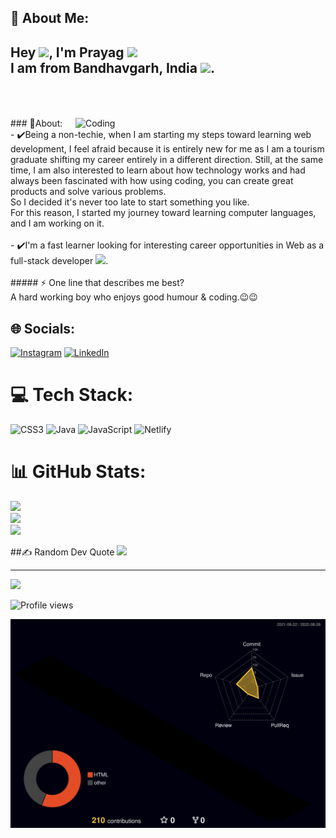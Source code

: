 ## 💫 About Me:
## Hey <img src="https://github.com/TheDudeThatCode/TheDudeThatCode/blob/master/Assets/Hi.gif" width="29">, I'm Prayag  <img src="https://github.com/TheDudeThatCode/TheDudeThatCode/blob/master/Assets/Developer.gif" width="50"><br> I am from Bandhavgarh, India <img src="https://github.com/TheDudeThatCode/TheDudeThatCode/blob/master/Assets/Earth.gif" width="29">.<br><br><br>
<img align="right" alt="Coding" width="400" src="https://c.tenor.com/fdvOlldr5RYAAAAC/private.gif">
### 🌱About:<br>- ✔️Being a non-techie, when I am starting my steps toward learning web development, I feel afraid because it is entirely new for me as I am a tourism graduate shifting my career entirely in a different direction. Still, at the same time, I am also interested to learn about how technology works and had always been fascinated with how using coding, you can create great products and solve various problems.<br>So I decided it's never too late to start something you like.<br>For this reason, I started my journey toward learning computer languages, and I am working on it.<br><br>- ✔️I'm a fast learner looking for interesting career opportunities in Web as a full-stack developer <img src="https://github.com/TheDudeThatCode/TheDudeThatCode/blob/master/Assets/Handshake.gif" width="29">. <br><br>##### ⚡ One line that describes me best? <br>A hard working boy who enjoys good humour & coding.😉😉


## 🌐 Socials:
[![Instagram](https://img.shields.io/badge/Instagram-%23E4405F.svg?logo=Instagram&logoColor=white)](https://instagram.com/prayagpatel_) [![LinkedIn](https://img.shields.io/badge/LinkedIn-%230077B5.svg?logo=linkedin&logoColor=white)](https://linkedin.com/in/prayagp8) 

# 💻 Tech Stack:
![CSS3](https://img.shields.io/badge/css3-%231572B6.svg?style=for-the-badge&logo=css3&logoColor=white) ![Java](https://img.shields.io/badge/java-%23ED8B00.svg?style=for-the-badge&logo=java&logoColor=white) ![JavaScript](https://img.shields.io/badge/javascript-%23323330.svg?style=for-the-badge&logo=javascript&logoColor=%23F7DF1E) ![Netlify](https://img.shields.io/badge/netlify-%23000000.svg?style=for-the-badge&logo=netlify&logoColor=#00C7B7)
# 📊 GitHub Stats:
![](https://github-readme-stats.vercel.app/api?username=prayagp8&theme=highcontrast&hide_border=false&include_all_commits=true&count_private=true)<br/>
![](https://github-readme-streak-stats.herokuapp.com/?user=prayagp8&theme=highcontrast&hide_border=false)<br/>
![](https://github-readme-stats.vercel.app/api/top-langs/?username=prayagp8&theme=highcontrast&hide_border=false&include_all_commits=true&count_private=true&layout=compact)

##✍️ Random Dev Quote
![](https://quotes-github-readme.vercel.app/api?type=vetical&theme=merko)

---
[![](https://visitcount.itsvg.in/api?id=prayagp8&icon=0&color=3)](https://visitcount.itsvg.in)
 

![Profile views](https://gpvc.arturio.dev/prayagp8)  

![](./profile-3d-contrib/profile-night-rainbow.svg)

